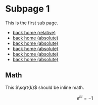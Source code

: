 Subpage 1
=========

This is the first sub page.

* [back home (relative)](../index.md)
* [back home (absolute)](/index.md)
* [back home (absolute)](/docs/index.md)
* [back home (absolute)](/)
* [back home (absolute)](/wiki-tests/)
* [back home (absolute)](/wiki-tests/index.md)

## Math

This $`\sqrt{k}`$ should be inline math.

```math
e^{\pi i} = -1
```
